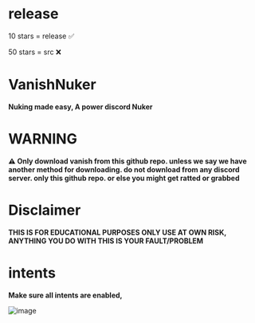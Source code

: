 # release
10 stars = release ✅

50 stars = src ❌

# VanishNuker
**Nuking made easy, A power discord Nuker**

# WARNING 
**⚠️ Only download vanish from this github repo. unless we say we have another method for downloading. do not download from any discord server. only this github repo. or else you might get ratted or grabbed**

# Disclaimer
**THIS IS FOR EDUCATIONAL PURPOSES ONLY USE AT OWN RISK, ANYTHING YOU DO WITH THIS IS YOUR FAULT/PROBLEM**

# intents
**Make sure all intents are enabled,**

![image](https://github.com/vanishgg/VanishNuker/assets/169748142/29e7ace1-3e7f-481c-bedd-c76c2a3d0cb1)

